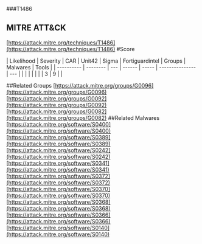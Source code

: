 ###T1486
## MITRE ATT&CK
[https://attack.mitre.org/techniques/T1486](https://attack.mitre.org/techniques/T1486)
#Score

| Likelihood | Severity | CAR | Unit42 | Sigma | Fortiguardintel | Groups | Malwares | Tools |
| ---------- | -------- | --- | ------ | ----- | --------------- | ---  |
 |   |   |   |   |   |   | 3 | 9 |   |

##Related Groups
[https://attack.mitre.org/groups/G0096](https://attack.mitre.org/groups/G0096)
[https://attack.mitre.org/groups/G0092](https://attack.mitre.org/groups/G0092)
[https://attack.mitre.org/groups/G0082](https://attack.mitre.org/groups/G0082)
[]()
##Related Malwares
[https://attack.mitre.org/software/S0400](https://attack.mitre.org/software/S0400)
[https://attack.mitre.org/software/S0389](https://attack.mitre.org/software/S0389)
[https://attack.mitre.org/software/S0242](https://attack.mitre.org/software/S0242)
[https://attack.mitre.org/software/S0341](https://attack.mitre.org/software/S0341)
[https://attack.mitre.org/software/S0372](https://attack.mitre.org/software/S0372)
[https://attack.mitre.org/software/S0370](https://attack.mitre.org/software/S0370)
[https://attack.mitre.org/software/S0368](https://attack.mitre.org/software/S0368)
[https://attack.mitre.org/software/S0366](https://attack.mitre.org/software/S0366)
[https://attack.mitre.org/software/S0140](https://attack.mitre.org/software/S0140)
[]()
